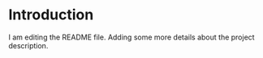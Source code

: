 # Introduction
I am editing the README file. Adding some more details about the project description.
